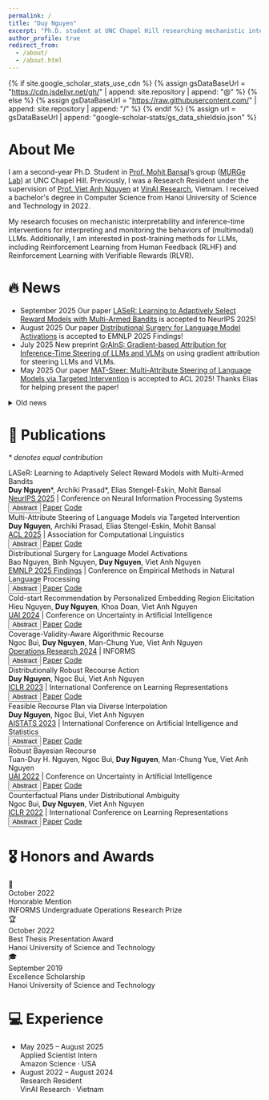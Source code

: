 ```yaml
---
permalink: /
title: "Duy Nguyen"
excerpt: "Ph.D. student at UNC Chapel Hill researching mechanistic interpretability, inference-time steering, and alignment for multimodal LLMs."
author_profile: true
redirect_from:
  - /about/
  - /about.html
---
```


{% if site.google_scholar_stats_use_cdn %}
{% assign gsDataBaseUrl = "https://cdn.jsdelivr.net/gh/" | append: site.repository | append: "@" %}
{% else %}
{% assign gsDataBaseUrl = "https://raw.githubusercontent.com/" | append: site.repository | append: "/" %}
{% endif %}
{% assign url = gsDataBaseUrl | append: "google-scholar-stats/gs_data_shieldsio.json" %}

<span class='anchor' id='about-me'></span>

# About Me

I am a second-year Ph.D. Student in [Prof. Mohit Bansal](https://www.cs.unc.edu/~mbansal/)’s group ([MURGe Lab](https://murgelab.cs.unc.edu/)) at UNC Chapel Hill. Previously, I was a Research Resident under the supervision of [Prof. Viet Anh Nguyen](https://vietanhnguyen.net) at [VinAI Research](https://www.vinai.io), Vietnam. I received a bachelor's degree in Computer Science from Hanoi University of Science and Technology in 2022.

My research focuses on mechanistic interpretability and inference-time interventions for interpreting and monitoring the behaviors of (multimodal) LLMs. Additionally, I am interested in post-training methods for LLMs, including Reinforcement Learning from Human Feedback (RLHF) and Reinforcement Learning with Verifiable Rewards (RLVR).

<!-- My research interest includes neural machine translation and computer vision. I have published more than 100 papers at the top international AI conferences with total <a href='https://scholar.google.com/citations?user=DhtAFkwAAAAJ'>google scholar citations <strong><span id='total_cit'>260000+</span></strong></a> (You can also use google scholar badge <a href='https://scholar.google.com/citations?user=DhtAFkwAAAAJ'><img src="https://img.shields.io/endpoint?url={{ url | url_encode }}&logo=Google%20Scholar&labelColor=f6f6f6&color=9cf&style=flat&label=citations"></a>). -->

# 🔥 News

<ul class="news-timeline">
  <li>
      <span class="news-timeline__date">September 2025</span>
      <span class="news-timeline__content">Our paper <a href="https://arxiv.org/abs/2410.01735" target="_blank" rel="noopener">LASeR: Learning to Adaptively Select Reward Models with Multi-Armed Bandits</a> is accepted to NeurIPS 2025!</span>
  </li>
  <li>
      <span class="news-timeline__date">August 2025</span>
      <span class="news-timeline__content">Our paper <a href="https://arxiv.org/abs/2501.15758" target="_blank" rel="noopener">Distributional Surgery for Language Model Activations</a> is accepted to EMNLP 2025 Findings!</span>
  </li>
  <li>
    <span class="news-timeline__date">July 2025</span>
    <span class="news-timeline__content">New preprint <a href="https://arxiv.org/abs/2507.18043" target="_blank" rel="noopener">GrAInS: Gradient-based Attribution for Inference-Time Steering of LLMs and VLMs</a> on using gradient attribution for steering LLMs and VLMs.</span>
  </li>
  <li>
    <span class="news-timeline__date">May 2025</span>
    <span class="news-timeline__content">Our paper <a href="https://www.arxiv.org/abs/2502.12446" target="_blank" rel="noopener">MAT-Steer: Multi-Attribute Steering of Language Models via Targeted Intervention</a> is accepted to ACL 2025! Thanks Elias for helping present the paper!</span>
  </li>
</ul>

<details class="news-archive">
  <summary>Old news</summary>

  <div markdown="1">
  <ul class="news-timeline news-timeline--compact">
    <li>
      <span class="news-timeline__date">October 2024</span>
      <span class="news-timeline__content">Our paper <a href="https://arxiv.org/abs/2311.11349" target="_blank" rel="noopener">Coverage-Validity-Aware Algorithmic Recourse</a> is accepted to Operations Research!</span>
    </li>
    <li>
      <span class="news-timeline__date">March 2024</span>
      <span class="news-timeline__content">I will be joining <a href="https://www.cs.unc.edu/~mbansal/" target="_blank" rel="noopener">Prof. Mohit Bansal</a>'s group as a Ph.D. student at UNC Chapel Hill this Fall!</span>
    </li>
    <li>
      <span class="news-timeline__date">May 2024</span>
      <span class="news-timeline__content">Our paper <a href="https://arxiv.org/abs/2406.00973" target="_blank" rel="noopener">Cold-start Recommendation by Personalized Embedding Region Elicitation</a> is accepted to UAI 2024!</span>
    </li>
    <li>
      <span class="news-timeline__date">February 2024</span>
      <span class="news-timeline__content">New preprint <a href="http://arxiv.org/abs/2402.15073" target="_blank" rel="noopener">Cost-Adaptive Recourse Recommendation by Adaptive Preference Elicitation</a> on personalized algorithmic recourse with preference elicitation.</span>
    </li>
    <li>
      <span class="news-timeline__date">January 2023</span>
      <span class="news-timeline__content">Our paper <a href="https://arxiv.org/abs/2302.11211" target="_blank" rel="noopener">Distributionally Robust Recourse Action</a> is accepted to ICLR 2023!</span>
    </li>
    <li>
      <span class="news-timeline__date">January 2023</span>
      <span class="news-timeline__content">Our paper <a href="https://arxiv.org/abs/2302.11213" target="_blank" rel="noopener">Feasible Recourse Plan via Diverse Interpolation</a> is accepted to AISTATS 2023!</span>
    </li>
    <li>
      <span class="news-timeline__date">October 2022</span>
      <span class="news-timeline__content">We are awarded an honorable mention at 2022 INFORMS Undergraduate Operations Research Prize!</span>
    </li>
    <li>
      <span class="news-timeline__date">May 2022</span>
      <span class="news-timeline__content">One paper accepted to UAI 2022!</span>
    </li>
    <li>
      <span class="news-timeline__date">January 2022</span>
      <span class="news-timeline__content">One paper accepted to ICLR 2022!</span>
    </li>
  </ul>
  </div>

</details>





# 📝 Publications

<p class="pub-note"><em>* denotes equal contribution</em></p>

<!-- <div class='paper-box'><div class='paper-box-image'><div><div class="badge">CVPR 2016</div><img src='images/500x300.png' alt="sym" width="100%"></div></div>
<div class='paper-box-text' markdown="1">

[Deep Residual Learning for Image Recognition](https://openaccess.thecvf.com/content_cvpr_2016/papers/He_Deep_Residual_Learning_CVPR_2016_paper.pdf)

**Kaiming He**, Xiangyu Zhang, Shaoqing Ren, Jian Sun

[**Project**](https://scholar.google.com/citations?view_op=view_citation&hl=zh-CN&user=DhtAFkwAAAAJ&citation_for_view=DhtAFkwAAAAJ:ALROH1vI_8AC) <strong><span class='show_paper_citations' data='DhtAFkwAAAAJ:ALROH1vI_8AC'></span></strong>
- Lorem ipsum dolor sit amet, consectetur adipiscing elit. Vivamus ornare aliquet ipsum, ac tempus justo dapibus sit amet.
</div>
</div> -->



<!-- <div class='paper-box'><div class='paper-box-image'><div><div class="badge">ICML 2022</div><img src='images/GSAT.png' alt="sym" width="100%"></div></div>
<div class='paper-box-text' markdown="1">

[Interpretable and Generalizable Graph Learning via Stochastic Attention Mechanism](https://arxiv.org/abs/2201.12987) \\
**Siqi Miao**, Miaoyuan Liu, Pan Li, **ICML 2022**

<a href="https://github.com/Graph-COM/GSAT"><img src="https://img.shields.io/github/stars/Graph-COM/GSAT?style=social&label=Code+Stars" alt=""></a>
</div>
</div> -->
<div class="pub-list">

<div class="pub-card">
  <div class="pub-card-title">LASeR: Learning to Adaptively Select Reward Models with Multi-Armed Bandits</div>
  <div class="pub-card-authors">
    <strong>Duy Nguyen</strong>*, Archiki Prasad*, Elias Stengel-Eskin, Mohit Bansal
  </div>
  <div class="pub-card-meta">
    <a href="https://neurips.cc/">NeurIPS 2025</a> | Conference on Neural Information Processing Systems
  </div>
  <div class="pub-card-links">
    <button class="pub-card-btn" type="button" data-toggle="abstract" data-target="abstract-laser">Abstract</button>
    <a class="pub-card-btn" href="https://arxiv.org/abs/2410.01735" target="_blank" rel="noopener">Paper</a>
    <a class="pub-card-btn" href="https://github.com/duykhuongnguyen/LASeR-MAB" target="_blank" rel="noopener">Code</a>
  </div>
  <div class="pub-card-abstract" id="abstract-laser" hidden>
    <p>Reward Models (RMs) are crucial to aligning large language models (LLMs), but the degree to which an RM specialized to one task (e.g. writing) generalizes to new tasks (e.g. math) is often not known a priori, often making using only one fixed RM to train LLMs suboptimal. However, optimizing LLMs with multiple RMs simultaneously can incur a prohibitively high computational cost and lead to conflicting signals from different RMs that may degrade performance. To address these challenges, we introduce LASeR (Learning to Adaptively Select Rewards), which frames reward model selection as a multi-armed bandit problem, efficiently and iteratively training LLMs using multiple RMs by selecting the most well-suited RM for each instance. On commonsense and math reasoning tasks, we show that LASeR boosts iterative LLM training, improving the absolute average accuracy of Llama-3-8B over three datasets by 2.67% over an ensemble of RM scores while also showing superior efficiency (e.g., a 2x speedup). Moreover, on WildChat (open-ended instruction-following tasks), LASeR leads to a 72.69% AlpacaEval win rate over the RM score ensemble baseline. Extending to long-context generation, LASeR improves by 2.96 F1 points (avg.) on single-document QA tasks and 2.97 F1 points on few-shot learning over the RM score ensemble baseline with best-of-n sampling.</p>
  </div>
</div>

<div class="pub-card">
  <div class="pub-card-title">Multi-Attribute Steering of Language Models via Targeted Intervention</div>
  <div class="pub-card-authors">
    <strong>Duy Nguyen</strong>, Archiki Prasad, Elias Stengel-Eskin, Mohit Bansal
  </div>
  <div class="pub-card-meta">
    <a href="https://2025.aclweb.org/">ACL 2025</a> | Association for Computational Linguistics
  </div>
  <div class="pub-card-links">
    <button class="pub-card-btn" type="button" data-toggle="abstract" data-target="abstract-mat-steer">Abstract</button>
    <a class="pub-card-btn" href="https://aclanthology.org/2025.acl-long.1007/" target="_blank" rel="noopener">Paper</a>
    <a class="pub-card-btn" href="https://github.com/duykhuongnguyen/MAT-Steer" target="_blank" rel="noopener">Code</a>
  </div>
  <div class="pub-card-abstract" id="abstract-mat-steer" hidden>
    <p>Inference-time intervention (ITI) has emerged as a promising method for steering large language model (LLM) behavior in a particular direction (e.g., improving helpfulness) by intervening on token representations without costly updates to the LLM’s parameters. However, existing ITI approaches fail to scale to multi-attribute settings with conflicts, such as enhancing helpfulness while also reducing toxicity. To address this, we introduce Multi-Attribute Targeted Steering (MAT-Steer), a novel steering framework designed for selective token-level intervention across multiple attributes. We achieve this by learning steering vectors using an alignment objective that shifts the model’s internal representations of undesirable outputs closer to those of desirable ones while enforcing sparsity and orthogonality among vectors for different attributes, thereby reducing inter-attribute conflicts. We evaluate MAT-Steer in two distinct settings: (i) on question answering (QA) tasks where we balance attributes like truthfulness, bias, and toxicity; (ii) on generative tasks where we simultaneously improve attributes like helpfulness, correctness, and coherence. MAT-Steer outperforms existing ITI and parameter-efficient fine-tuning approaches across both task types (e.g., average 3% accuracy gain across QA tasks and 55.82% win rate against the best ITI baseline).</p>
  </div>
</div>

<div class="pub-card">
  <div class="pub-card-title">Distributional Surgery for Language Model Activations</div>
  <div class="pub-card-authors">
    Bao Nguyen, Binh Nguyen, <strong>Duy Nguyen</strong>, Viet Anh Nguyen
  </div>
  <div class="pub-card-meta">
    <a href="https://2025.emnlp.org/">EMNLP 2025 Findings</a> | Conference on Empirical Methods in Natural Language Processing
  </div>
  <div class="pub-card-links">
    <button class="pub-card-btn" type="button" data-toggle="abstract" data-target="abstract-radiant">Abstract</button>
    <a class="pub-card-btn" href="https://arxiv.org/abs/2501.15758" target="_blank" rel="noopener">Paper</a>
    <a class="pub-card-btn" href="https://github.com/nguyenngocbaocmt02/OT-Intervention" target="_blank" rel="noopener">Code</a>
  </div>
  <div class="pub-card-abstract" id="abstract-radiant" hidden>
    <p>Language models are prone to occasionally undesirable generations, such as harmful or toxic content, despite their impressive capability to produce texts that appear accurate and coherent. This paper presents a new two-stage approach to detect and mitigate undesirable content generations by rectifying activations. First, we train an ensemble of layerwise classifiers to detect undesirable content using activations by minimizing a smooth surrogate of the risk-aware score. Then, for contents that are detected as undesirable, we propose layerwise distributional intervention policies that perturb the attention heads minimally while guaranteeing probabilistically the effectiveness of the intervention. Benchmarks on several language models and datasets show that our method outperforms baselines in reducing the generation of undesirable output.</p>
  </div>
</div>

<div class="pub-card">
  <div class="pub-card-title">Cold-start Recommendation by Personalized Embedding Region Elicitation</div>
  <div class="pub-card-authors">
    Hieu Nguyen, <strong>Duy Nguyen</strong>, Khoa Doan, Viet Anh Nguyen
  </div>
  <div class="pub-card-meta">
    <a href="https://www.auai.org/">UAI 2024</a> | Conference on Uncertainty in Artificial Intelligence
  </div>
  <div class="pub-card-links">
    <button class="pub-card-btn" type="button" data-toggle="abstract" data-target="abstract-cold-start">Abstract</button>
    <a class="pub-card-btn" href="https://openreview.net/forum?id=ciOkU5YpvU" target="_blank" rel="noopener">Paper</a>
    <a class="pub-card-btn" href="https://github.com/HieuNT91/recsys" target="_blank" rel="noopener">Code</a>
  </div>
  <div class="pub-card-abstract" id="abstract-cold-start" hidden>
    <p>Rating elicitation is a success element for recommender systems to perform well at cold-starting, in which the systems need to recommend items to a newly arrived user with no prior knowledge about the user's preference. Existing elicitation methods employ a fixed set of items to learn the user's preference and then infer the users' preferences on the remaining items. Using a fixed seed set can limit the performance of the recommendation system since the seed set is unlikely optimal for all new users with potentially diverse preferences. This paper addresses this challenge using a 2-phase, personalized elicitation scheme. First, the elicitation scheme asks users to rate a small set of popular items in a ``burn-in'' phase. Second, it sequentially asks the user to rate adaptive items to refine the preference and the user's representation. Throughout the process, the system represents the user's embedding value not by a point estimate but by a region estimate. The value of information obtained by asking the user's rating on an item is quantified by the distance from the region center embedding space that contains with high confidence the true embedding value of the user. Finally, the recommendations are successively generated by considering the preference region of the user. We show that each subproblem in the elicitation scheme can be efficiently implemented. Further, we empirically demonstrate the effectiveness of the proposed method against existing rating-elicitation methods on several prominent datasets.</p>
  </div>
</div>

<div class="pub-card">
  <div class="pub-card-title">Coverage-Validity-Aware Algorithmic Recourse</div>
  <div class="pub-card-authors">
    Ngoc Bui, <strong>Duy Nguyen</strong>, Man-Chung Yue, Viet Anh Nguyen
  </div>
  <div class="pub-card-meta">
    <a href="https://pubsonline.informs.org/journal/opre">Operations Research 2024</a> | INFORMS
  </div>
  <div class="pub-card-links">
    <button class="pub-card-btn" type="button" data-toggle="abstract" data-target="abstract-cvar">Abstract</button>
    <a class="pub-card-btn" href="https://arxiv.org/abs/2311.11349" target="_blank" rel="noopener">Paper</a>
    <a class="pub-card-btn" href="https://github.com/ngocbh/cvas" target="_blank" rel="noopener">Code</a>
  </div>
  <div class="pub-card-abstract" id="abstract-cvar" hidden>
    <p>Algorithmic recourse emerges as a prominent technique to promote the explainability, transparency, and ethics of machine learning models. Existing algorithmic recourse approaches often assume an invariant predictive model; however, the predictive model is usually updated upon the arrival of new data. Thus, a recourse that is valid respective to the present model may become invalid for the future model. To resolve this issue, we propose a novel framework to generate a model-agnostic recourse that exhibits robustness to model shifts. Our framework first builds a coverage-validity-aware linear surrogate of the nonlinear (black-box) model; then, the recourse is generated with respect to the linear surrogate. We establish a theoretical connection between our coverage-validity-aware linear surrogate and the minimax probability machines (MPM). We then prove that by prescribing different covariance robustness, the proposed framework recovers popular regularizations for MPM, including the l2-regularization and class-reweighting. Furthermore, we show that our surrogate pushes the approximate hyperplane intuitively, facilitating not only robust but also interpretable recourses. The numerical results demonstrate the usefulness and robustness of our framework.</p>
  </div>
</div>

<div class="pub-card">
  <div class="pub-card-title">Distributionally Robust Recourse Action</div>
  <div class="pub-card-authors">
    <strong>Duy Nguyen</strong>, Ngoc Bui, Viet Anh Nguyen
  </div>
  <div class="pub-card-meta">
    <a href="https://iclr.cc/">ICLR 2023</a> | International Conference on Learning Representations
  </div>
  <div class="pub-card-links">
    <button class="pub-card-btn" type="button" data-toggle="abstract" data-target="abstract-dirrac">Abstract</button>
    <a class="pub-card-btn" href="https://openreview.net/forum?id=E3ip6qBLF7" target="_blank" rel="noopener">Paper</a>
    <a class="pub-card-btn" href="https://github.com/duykhuongnguyen/DiRRAc" target="_blank" rel="noopener">Code</a>
  </div>
  <div class="pub-card-abstract" id="abstract-dirrac" hidden>
    <p>A recourse action aims to explain a particular algorithmic decision by showing one specific way in which the instance could be modified to receive an alternate outcome. Existing recourse generation methods often assume that the machine learning model does not change over time. However, this assumption does not always hold in practice because of data distribution shifts, and in this case, the recourse action may become invalid. To redress this shortcoming, we propose the Distributionally Robust Recourse Action (DiRRAc) framework, which generates a recourse action that has high probability of being valid under a mixture of model shifts. We first formulate the robustified recourse setup as a min-max optimization problem, where the max problem is specified by Gelbrich distance over an ambiguity set around the distribution of model parameters. Then we suggest a projected gradient descent algorithm to find a robust recourse according to the min-max objective. We also show that our DiRRAc framework can be extended to hedge against the misspecification of the mixture weights. Numerical experiments with both synthetic and three real-world datasets demonstrate the benefits of our proposed framework over the state-of-the-art recourse methods, which generate robust recourses.</p>
  </div>
</div>

<div class="pub-card">
  <div class="pub-card-title">Feasible Recourse Plan via Diverse Interpolation</div>
  <div class="pub-card-authors">
    <strong>Duy Nguyen</strong>, Ngoc Bui, Viet Anh Nguyen
  </div>
  <div class="pub-card-meta">
    <a href="https://aistats.org/">AISTATS 2023</a> | International Conference on Artificial Intelligence and Statistics
  </div>
  <div class="pub-card-links">
    <button class="pub-card-btn" type="button" data-toggle="abstract" data-target="abstract-rec-plan">Abstract</button>
    <a class="pub-card-btn" href="https://arxiv.org/abs/2302.11213" target="_blank" rel="noopener">Paper</a>
    <a class="pub-card-btn" href="https://github.com/duykhuongnguyen/recourse-plan-diverse-interpolation" target="_blank" rel="noopener">Code</a>
  </div>
  <div class="pub-card-abstract" id="abstract-rec-plan" hidden>
    <p>Explaining algorithmic decisions and recommending actionable feedback is increasingly important for machine learning applications. Recently, significant efforts have been invested in finding a diverse set of recourses to cover the wide spectrum of users' preferences. However, existing works often neglect the requirement that the recourses should be close to the data manifold; hence, the constructed recourses might be implausible and unsatisfying to users. To address these issues, we propose a novel approach that explicitly directs the diverse set of actionable recourses towards the data manifold. We first find a diverse set of prototypes in the favorable class that balances the trade-off between diversity and proximity. We demonstrate two specific methods to find these prototypes: either by finding the maximum a posteriori estimate of a determinantal point process or by solving a quadratic binary program. To ensure the actionability constraints, we construct an actionability graph in which the nodes represent the training samples and the edges indicate the feasible action between two instances. We then find a feasible path to each prototype, and this path demonstrates the feasible actions for each recourse in the plan. The experimental results show that our method produces a set of recourses that are close to the data manifold while delivering a better cost-diversity trade-off than existing approaches.</p>
  </div>
</div>

<div class="pub-card">
  <div class="pub-card-title">Robust Bayesian Recourse</div>
  <div class="pub-card-authors">
    Tuan-Duy H. Nguyen, Ngoc Bui, <strong>Duy Nguyen</strong>, Man-Chung Yue, Viet Anh Nguyen
  </div>
  <div class="pub-card-meta">
    <a href="https://www.auai.org/">UAI 2022</a> |  Conference on Uncertainty in Artificial Intelligence
  </div>
  <div class="pub-card-links">
    <button class="pub-card-btn" type="button" data-toggle="abstract" data-target="abstract-bayes">Abstract</button>
    <a class="pub-card-btn" href="https://openreview.net/forum?id=BqIM6SIoqgq" target="_blank" rel="noopener">Paper</a>
    <a class="pub-card-btn" href="https://github.com/VinAIResearch/robust-bayesian-recourse" target="_blank" rel="noopener">Code</a>
  </div>
  <div class="pub-card-abstract" id="abstract-bayes" hidden>
    <p>Algorithmic recourse aims to recommend an informative feedback to overturn an unfavorable machine learning decision. We introduce in this paper the Bayesian recourse, a model-agnostic recourse that minimizes the posterior probability odds ratio. Further, we present its min-max robust counterpart with the goal of hedging against future changes in the machine learning model parameters. The robust counterpart explicitly takes into account possible perturbations of the data in a Gaussian mixture ambiguity set prescribed using the optimal transport (Wasserstein) distance. We show that the resulting worst-case objective function can be decomposed into solving a series of two-dimensional optimization subproblems, and the min-max recourse finding problem is thus amenable to a gradient descent algorithm. Contrary to existing methods for generating robust recourses, the robust Bayesian recourse does not require a linear approximation step. The numerical experiment demonstrates the effectiveness of our proposed robust Bayesian recourse facing model shifts.</p>
  </div>
</div>

<div class="pub-card">
  <div class="pub-card-title">Counterfactual Plans under Distributional Ambiguity</div>
  <div class="pub-card-authors">
    Ngoc Bui, <strong>Duy Nguyen</strong>, Viet Anh Nguyen
  </div>
  <div class="pub-card-meta">
    <a href="https://iclr.cc/">ICLR 2022</a> | International Conference on Learning Representations
  </div>
  <div class="pub-card-links">
    <button class="pub-card-btn" type="button" data-toggle="abstract" data-target="abstract-copa">Abstract</button>
    <a class="pub-card-btn" href="https://openreview.net/forum?id=noaG7SrPVK0" target="_blank" rel="noopener">Paper</a>
    <a class="pub-card-btn" href="https://github.com/ngocbh/COPA" target="_blank" rel="noopener">Code</a>
  </div>
  <div class="pub-card-abstract" id="abstract-copa" hidden>
    <p>Counterfactual explanations are attracting significant attention due to the flourishing applications of machine learning models in consequential domains. A counterfactual plan consists of multiple possibilities to modify a given instance so that the model's prediction will be altered. As the predictive model can be updated subject to the future arrival of new data, a counterfactual plan may become ineffective or infeasible, with respect to the future values of the model parameters. In this work, we study the counterfactual plans under model uncertainty, in which the distribution of the model parameters is partially prescribed using only the first- and second-moment information. First, we propose an uncertainty quantification tool to compute the lower and upper bounds of the probability of feasibility for any given counterfactual plan. We then provide corrective methods to adjust the counterfactual plan to improve the feasibility measure. The numerical experiments validate our bounds and demonstrate that our correction increases the robustness of the counterfactual plans in different real-world datasets.</p>
  </div>
</div>

</div>

<script>
document.addEventListener('DOMContentLoaded', function () {
  document.querySelectorAll('.pub-card-btn[data-toggle="abstract"]').forEach(function (button) {
    button.addEventListener('click', function () {
      var targetId = button.getAttribute('data-target');
      var abstractBlock = document.getElementById(targetId);
      if (!abstractBlock) {
        return;
      }

      var isHidden = abstractBlock.hasAttribute('hidden');
      if (isHidden) {
        abstractBlock.removeAttribute('hidden');
        button.classList.add('is-active');
      } else {
        abstractBlock.setAttribute('hidden', '');
        button.classList.remove('is-active');
      }
    });
  });
});
</script>

# 🎖 Honors and Awards

<div class="award-stack">
  <div class="award-card">
    <div class="award-card__icon" aria-hidden="true">🏅</div>
    <div class="award-card__body">
      <span class="award-card__date">October 2022</span>
      <div class="award-card__title">Honorable Mention</div>
      <div class="award-card__meta">INFORMS Undergraduate Operations Research Prize</div>
    </div>
  </div>
  <div class="award-card">
    <div class="award-card__icon" aria-hidden="true">🏆</div>
    <div class="award-card__body">
      <span class="award-card__date">October 2022</span>
      <div class="award-card__title">Best Thesis Presentation Award</div>
      <div class="award-card__meta">Hanoi University of Science and Technology</div>
    </div>
  </div>
  <div class="award-card">
    <div class="award-card__icon" aria-hidden="true">🎓</div>
    <div class="award-card__body">
      <span class="award-card__date">September 2019</span>
      <div class="award-card__title">Excellence Scholarship</div>
      <div class="award-card__meta">Hanoi University of Science and Technology</div>
    </div>
  </div>
</div>

<!-- # 💬 Invited Talks
- *2022.11*, Inter-Experimental LHC Machine Learning Working Group, CERN
- *2022.10*, Department of Physics, Purdue University
- *2022.08*, AI Time
- *2022.07*, Fast Machine Learning Lab
-->

<!-- # 📖 Educations
- *2019.06 - 2022.04 (now)*, Lorem ipsum dolor sit amet, consectetur adipiscing elit. Vivamus ornare aliquet ipsum, ac tempus justo dapibus sit amet.
- *2015.09 - 2019.06*, Lorem ipsum dolor sit amet, consectetur adipiscing elit. Vivamus ornare aliquet ipsum, ac tempus justo dapibus sit amet.

# 💬 Invited Talks
- *2021.06*, Lorem ipsum dolor sit amet, consectetur adipiscing elit. Vivamus ornare aliquet ipsum, ac tempus justo dapibus sit amet.
- *2021.03*, Lorem ipsum dolor sit amet, consectetur adipiscing elit. Vivamus ornare aliquet ipsum, ac tempus justo dapibus sit amet.  \| [\[video\]](https://github.com/) -->

# 💻 Experience

<ul class="news-timeline news-timeline--compact experience-timeline">
  <li>
    <span class="experience-date">May 2025 – August 2025</span>
    <div class="experience-body">
      <div class="experience-role">Applied Scientist Intern</div>
      <div class="experience-org">Amazon Science · USA</div>
    </div>
  </li>
  <li>
    <span class="experience-date">August 2022 – August 2024</span>
    <div class="experience-body">
      <div class="experience-role">Research Resident</div>
      <div class="experience-org">VinAI Research · Vietnam</div>
    </div>
  </li>
</ul>
